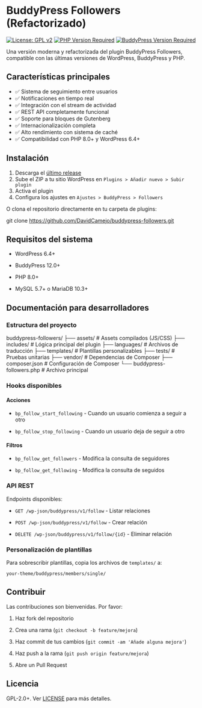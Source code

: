 # BuddyPress Followers (Refactorizado)

[![License: GPL v2](https://img.shields.io/badge/License-GPL_v2-blue.svg)](https://www.gnu.org/licenses/old-licenses/gpl-2.0.en.html)
[![PHP Version Required](https://img.shields.io/badge/PHP-%3E%3D8.0-8892BF.svg)](https://php.net/)
[![BuddyPress Version Required](https://img.shields.io/badge/BuddyPress-%3E%3D12.0-1a85ce.svg)](https://buddypress.org/)

Una versión moderna y refactorizada del plugin BuddyPress Followers, compatible con las últimas versiones de WordPress, BuddyPress y PHP.

## Características principales

- ✅ Sistema de seguimiento entre usuarios
- ✅ Notificaciones en tiempo real
- ✅ Integración con el stream de actividad
- ✅ REST API completamente funcional
- ✅ Soporte para bloques de Gutenberg
- ✅ Internacionalización completa
- ✅ Alto rendimiento con sistema de caché
- ✅ Compatibilidad con PHP 8.0+ y WordPress 6.4+

## Instalación

1. Descarga el [último release](https://github.com/DavidCamejo/buddypress-followers/releases)
2. Sube el ZIP a tu sitio WordPress en `Plugins > Añadir nuevo > Subir plugin`
3. Activa el plugin
4. Configura los ajustes en `Ajustes > BuddyPress > Followers`

O clona el repositorio directamente en tu carpeta de plugins:

git clone https://github.com/DavidCamejo/buddypress-followers.git

## Requisitos del sistema

- WordPress 6.4+

- BuddyPress 12.0+

- PHP 8.0+

- MySQL 5.7+ o MariaDB 10.3+

## Documentación para desarrolladores

### Estructura del proyecto

buddypress-followers/
├── assets/          # Assets compilados (JS/CSS)
├── includes/        # Lógica principal del plugin
├── languages/       # Archivos de traducción
├── templates/       # Plantillas personalizables
├── tests/           # Pruebas unitarias
├── vendor/          # Dependencias de Composer
├── composer.json    # Configuración de Composer
└── buddypress-followers.php # Archivo principal

### Hooks disponibles

#### Acciones

- `bp_follow_start_following` - Cuando un usuario comienza a seguir a otro

- `bp_follow_stop_following` - Cuando un usuario deja de seguir a otro

#### Filtros

- `bp_follow_get_followers` - Modifica la consulta de seguidores

- `bp_follow_get_following` - Modifica la consulta de seguidos

### API REST

Endpoints disponibles:

- `GET /wp-json/buddypress/v1/follow` - Listar relaciones

- `POST /wp-json/buddypress/v1/follow` - Crear relación

- `DELETE /wp-json/buddypress/v1/follow/{id}` - Eliminar relación

### Personalización de plantillas

Para sobrescribir plantillas, copia los archivos de `templates/` a:

`your-theme/buddypress/members/single/`

## Contribuir

Las contribuciones son bienvenidas. Por favor:

1. Haz fork del repositorio

2. Crea una rama (`git checkout -b feature/mejora`)

3. Haz commit de tus cambios (`git commit -am 'Añade alguna mejora'`)

4. Haz push a la rama (`git push origin feature/mejora`)

5. Abre un Pull Request

## Licencia

GPL-2.0+. Ver [LICENSE](https://LICENSE) para más detalles.
